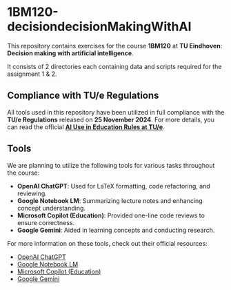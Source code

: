 # 1BM120-decisiondecisionMakingWithAI

This repository contains exercises for the course **1BM120** at **TU Eindhoven**: **Decision making with artificial intelligence**. 

It consists of 2 directories each containing data and scripts required for the assignment 1 & 2. 

## Compliance with TU/e Regulations

All tools used in this repository have been utilized in full compliance with the **TU/e Regulations** released on **25 November 2024**. For more details, you can read the official **[AI Use in Education Rules at TU/e](https://tuenl.sharepoint.com/sites/intranet-built-environment/SiteAssets/Forms/AllItems.aspx?id=%2Fsites%2Fintranet%2Dbuilt%2Denvironment%2FSiteAssets%2FSitePages%2FAI%2DUse%2Din%2DEducation%281%29%2FAI%2DRules%5FTUe%2Epdf&parent=%2Fsites%2Fintranet%2Dbuilt%2Denvironment%2FSiteAssets%2FSitePages%2FAI%2DUse%2Din%2DEducation%281%29)**.

## Tools 

We are planning to utilize the following tools for various tasks throughout the course:

- **OpenAI ChatGPT**: Used for LaTeX formatting, code refactoring, and reviewing.
- **Google Notebook LM**: Summarizing lecture notes and enhancing concept understanding.
- **Microsoft Copilot (Education)**: Provided one-line code reviews to ensure correctness.
- **Google Gemini**: Aided in learning concepts and conducting research.

For more information on these tools, check out their official resources:
- [OpenAI ChatGPT](https://openai.com/chatgpt)
- [Google Notebook LM](https://developers.google.com/ai)
- [Microsoft Copilot (Education)](https://www.microsoft.com/en-us/education)
- [Google Gemini](https://www.google.com/search/about/)